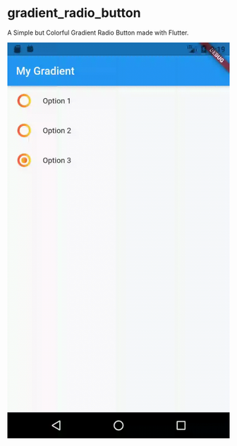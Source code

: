 # gradient_radio_button

A Simple but Colorful Gradient Radio Button made with Flutter.


![](gradient.gif)

